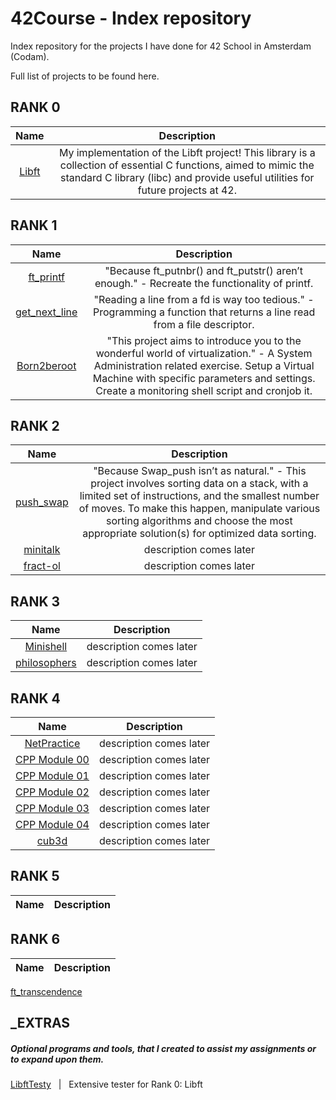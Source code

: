 # 42Course - Index repository

Index repository for the projects I have done for 42 School in Amsterdam (Codam).

Full list of projects to be found here.

## RANK 0
|			Name				| Description	|
|:---------------:|:-----------:|
[Libft](https://github.com/f-ras-42Course/libft) | My implementation of the Libft project! This library is a collection of essential C functions, aimed to mimic the standard C library (libc) and provide useful utilities for future projects at 42. |

## RANK 1
|			Name				| Description	|
|:---------------:|:-----------:|
[ft_printf](https://github.com/f-ras-42Course/ft_printf) | "Because ft_putnbr() and ft_putstr() aren’t enough." - Recreate the functionality of printf. |
[get_next_line](https://github.com/f-ras-42Course/get_next_line) | "Reading a line from a fd is way too tedious." - Programming a function that returns a line read from a file descriptor. |
[Born2beroot](https://github.com/f-ras-42Course/born2beroot) | "This project aims to introduce you to the wonderful world of virtualization." - A System Administration related exercise. Setup a Virtual Machine with specific parameters and settings. Create a monitoring shell script and cronjob it. |

## RANK 2
|			Name				| Description	|
|:---------------:|:-----------:|
[push_swap](https://github.com/f-ras-42Course/push_swap) | "Because Swap_push isn’t as natural." - This project involves sorting data on a stack, with a limited set of instructions, and the smallest number of moves. To make this happen, manipulate various sorting algorithms and choose the most appropriate solution(s) for optimized data sorting. |
[minitalk](https://github.com/f-ras-42Course/minitalk) | description comes later |
[fract-ol](https://github.com/f-ras-42Course/fract-ol) | description comes later |

## RANK 3
|			Name				| Description	|
|:---------------:|:-----------:|
[Minishell](https://github.com/f-ras-42Course/minishell) | description comes later |
[philosophers](https://github.com/f-ras-42Course/philosophers) | description comes later |

## RANK 4
|			Name				| Description	|
|:---------------:|:-----------:|
[NetPractice](https://set_url) | description comes later |
[CPP Module 00](https://github.com/f-ras-42Course/cpp_module_00) | description comes later |
[CPP Module 01](https://github.com/f-ras-42Course/cpp_module_01) | description comes later |
[CPP Module 02](https://github.com/f-ras-42Course/cpp_module_02) | description comes later |
[CPP Module 03](https://github.com/f-ras-42Course/cpp_module_03) | description comes later |
[CPP Module 04](https://github.com/f-ras-42Course/cpp_module_04) | description comes later |
[cub3d](https://github.com/f-ras-42Course/cub3d) | description comes later |

## RANK 5
|			Name				| Description	|
|:---------------:|:-----------:|

## RANK 6
|			Name				| Description	|
|:---------------:|:-----------:|
[ft_transcendence](https://github.com/f-ras-42Course/ft_transcendence)

## _EXTRAS
##### Optional programs and tools, that I created to assist my assignments or to expand upon them.
[LibftTesty](https://github.com/f-ras-42Course/_EXTRAS/tree/main/LibftTesty) &nbsp; | &nbsp; Extensive tester for Rank 0: Libft
